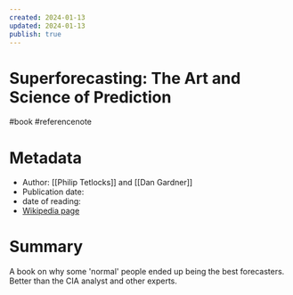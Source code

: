 ```yaml
---
created: 2024-01-13
updated: 2024-01-13
publish: true
---
```

# Superforecasting: The Art and Science of Prediction

#book #referencenote

# Metadata 
- Author: [[Philip Tetlocks]] and [[Dan Gardner]]
- Publication date: 
- date of reading: 
- [Wikipedia page](https://en.wikipedia.org/wiki/Superforecasting%3A_The_Art_and_Science_of_Prediction)

# Summary
A book on why some 'normal' people ended up being the best forecasters. Better than the CIA analyst and other experts.